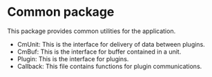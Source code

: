 # Common package

This package provides common utilities for the application.

* CmUnit: This is the interface for delivery of data between plugins.
* CmBuf: This is the interface for buffer contained in a unit.
* Plugin: This is the interface for plugins.
* Callback: This file contains functions for plugin communications.